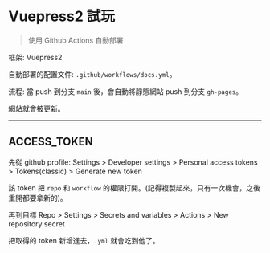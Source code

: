 # Vuepress2 試玩

> 使用 Github Actions 自動部署

框架: Vuepress2

自動部署的配置文件: `.github/workflows/docs.yml`。

流程: 當 push 到分支 `main` 後，會自動將靜態網站 push 到分支 `gh-pages`。

[網站](https://shezimanor.github.io/vuepress-test-1/)就會被更新。

---

## ACCESS_TOKEN

先從 github profile: Settings > Developer settings > Personal access tokens > Tokens(classic) > Generate new token

該 token 把 `repo` 和 `workflow` 的權限打開。(記得複製起來，只有一次機會，之後重開都要拿新的)。

再到目標 Repo > Settings > Secrets and variables > Actions > New repository secret

把取得的 token 新增進去，`.yml` 就會吃到他了。

